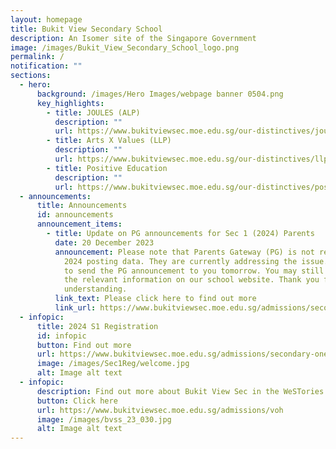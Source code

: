 ```yaml
---
layout: homepage
title: Bukit View Secondary School
description: An Isomer site of the Singapore Government
image: /images/Bukit_View_Secondary_School_logo.png
permalink: /
notification: ""
sections:
  - hero:
      background: /images/Hero Images/webpage banner 0504.png
      key_highlights:
        - title: JOULES (ALP)
          description: ""
          url: https://www.bukitviewsec.moe.edu.sg/our-distinctives/joules-alp/
        - title: Arts X Values (LLP)
          description: ""
          url: https://www.bukitviewsec.moe.edu.sg/our-distinctives/llp/
        - title: Positive Education
          description: ""
          url: https://www.bukitviewsec.moe.edu.sg/our-distinctives/pos-education/
  - announcements:
      title: Announcements
      id: announcements
      announcement_items:
        - title: Update on PG announcements for Sec 1 (2024) Parents
          date: 20 December 2023
          announcement: Please note that Parents Gateway (PG) is not ready with the S1
            2024 posting data. They are currently addressing the issue. We hope
            to send the PG announcement to you tomorrow. You may still access
            the relevant information on our school website. Thank you for your
            understanding.
          link_text: Please click here to find out more
          link_url: https://www.bukitviewsec.moe.edu.sg/admissions/secondary-one-2024/sec12024/
  - infopic:
      title: 2024 S1 Registration
      id: infopic
      button: Find out more
      url: https://www.bukitviewsec.moe.edu.sg/admissions/secondary-one-2024/sec12024/
      image: /images/Sec1Reg/welcome.jpg
      alt: Image alt text
  - infopic:
      description: Find out more about Bukit View Sec in the WeSTories Publications
      button: Click here
      url: https://www.bukitviewsec.moe.edu.sg/admissions/voh
      image: /images/bvss_23_030.jpg
      alt: Image alt text
---
```

